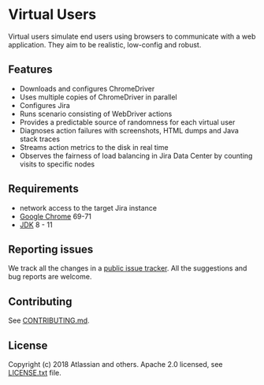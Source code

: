 # Virtual Users
Virtual users simulate end users using browsers to communicate with a web application.
They aim to be realistic, low-config and robust.

## Features

- Downloads and configures ChromeDriver
- Uses multiple copies of ChromeDriver in parallel
- Configures Jira
- Runs scenario consisting of WebDriver actions
- Provides a predictable source of randomness for each virtual user
- Diagnoses action failures with screenshots, HTML dumps and Java stack traces
- Streams action metrics to the disk in real time
- Observes the fairness of load balancing in Jira Data Center by counting visits to specific nodes

## Requirements

- network access to the target Jira instance
- [Google Chrome](https://www.google.com/chrome/) 69-71
- [JDK](http://openjdk.java.net/) 8 - 11

## Reporting issues

We track all the changes in a [public issue tracker](https://ecosystem.atlassian.net/secure/RapidBoard.jspa?rapidView=457&projectKey=JPERF).
All the suggestions and bug reports are welcome.

## Contributing

See [CONTRIBUTING.md](CONTRIBUTING.md).

## License
Copyright (c) 2018 Atlassian and others.
Apache 2.0 licensed, see [LICENSE.txt](LICENSE.txt) file.
